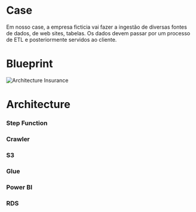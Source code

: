 # Case
Em nosso case, a empresa ficticia vai fazer a ingestão de diversas fontes de dados, de web sites, tabelas. Os dados devem passar por um processo de ETL e posteriormente servidos ao cliente. 

# Blueprint
![Architecture Insurance](https://raw.githubusercontent.com/ChristianoPiccinin/case-etl-aws-insurance/main/img/etl-aws.png)

# Architecture
### Step Function
### Crawler
### S3
### Glue
### Power BI
### RDS
